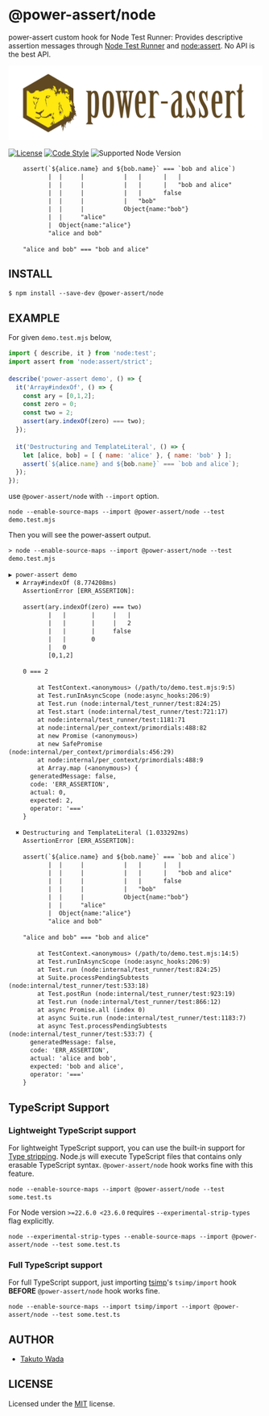 @power-assert/node
================================

power-assert custom hook for Node Test Runner: Provides descriptive assertion messages through [Node Test Runner](https://nodejs.org/api/test.html) and [node:assert](https://nodejs.org/api/assert.html). No API is the best API.

[![power-assert][power-assert-banner]][power-assert-url]

[![License][license-image]][license-url]
[![Code Style][style-image]][style-url]
![Supported Node Version](https://img.shields.io/node/v/%40power-assert%2Fnode)

```
    assert(`${alice.name} and ${bob.name}` === `bob and alice`)
           |  |     |           |   |      |   |
           |  |     |           |   |      |   "bob and alice"
           |  |     |           |   |      false
           |  |     |           |   "bob"
           |  |     |           Object{name:"bob"}
           |  |     "alice"
           |  Object{name:"alice"}
           "alice and bob"

    "alice and bob" === "bob and alice"
```


INSTALL
---------------------------------------

```
$ npm install --save-dev @power-assert/node
```


EXAMPLE
---------------------------------------

For given `demo.test.mjs` below,

```javascript
import { describe, it } from 'node:test';
import assert from 'node:assert/strict';

describe('power-assert demo', () => {
  it('Array#indexOf', () => {
    const ary = [0,1,2];
    const zero = 0;
    const two = 2;
    assert(ary.indexOf(zero) === two);
  });

  it('Destructuring and TemplateLiteral', () => {
    let [alice, bob] = [ { name: 'alice' }, { name: 'bob' } ];
    assert(`${alice.name} and ${bob.name}` === `bob and alice`);
  });
});
```

use `@power-assert/node` with `--import` option.

```
node --enable-source-maps --import @power-assert/node --test demo.test.mjs
```

Then you will see the power-assert output.

```
> node --enable-source-maps --import @power-assert/node --test demo.test.mjs

▶ power-assert demo
  ✖ Array#indexOf (8.774208ms)
    AssertionError [ERR_ASSERTION]:

    assert(ary.indexOf(zero) === two)
           |   |       |     |   |
           |   |       |     |   2
           |   |       |     false
           |   |       0
           |   0
           [0,1,2]

    0 === 2

        at TestContext.<anonymous> (/path/to/demo.test.mjs:9:5)
        at Test.runInAsyncScope (node:async_hooks:206:9)
        at Test.run (node:internal/test_runner/test:824:25)
        at Test.start (node:internal/test_runner/test:721:17)
        at node:internal/test_runner/test:1181:71
        at node:internal/per_context/primordials:488:82
        at new Promise (<anonymous>)
        at new SafePromise (node:internal/per_context/primordials:456:29)
        at node:internal/per_context/primordials:488:9
        at Array.map (<anonymous>) {
      generatedMessage: false,
      code: 'ERR_ASSERTION',
      actual: 0,
      expected: 2,
      operator: '==='
    }

  ✖ Destructuring and TemplateLiteral (1.033292ms)
    AssertionError [ERR_ASSERTION]:

    assert(`${alice.name} and ${bob.name}` === `bob and alice`)
           |  |     |           |   |      |   |
           |  |     |           |   |      |   "bob and alice"
           |  |     |           |   |      false
           |  |     |           |   "bob"
           |  |     |           Object{name:"bob"}
           |  |     "alice"
           |  Object{name:"alice"}
           "alice and bob"

    "alice and bob" === "bob and alice"

        at TestContext.<anonymous> (/path/to/demo.test.mjs:14:5)
        at Test.runInAsyncScope (node:async_hooks:206:9)
        at Test.run (node:internal/test_runner/test:824:25)
        at Suite.processPendingSubtests (node:internal/test_runner/test:533:18)
        at Test.postRun (node:internal/test_runner/test:923:19)
        at Test.run (node:internal/test_runner/test:866:12)
        at async Promise.all (index 0)
        at async Suite.run (node:internal/test_runner/test:1183:7)
        at async Test.processPendingSubtests (node:internal/test_runner/test:533:7) {
      generatedMessage: false,
      code: 'ERR_ASSERTION',
      actual: 'alice and bob',
      expected: 'bob and alice',
      operator: '==='
    }
```


TypeScript Support
---------------------------------------

### Lightweight TypeScript support

For lightweight TypeScript support, you can use the built-in support for [Type stripping](https://nodejs.org/docs/latest/api/typescript.html#type-stripping). Node.js will execute TypeScript files that contains only erasable TypeScript syntax. `@power-assert/node` hook works fine with this feature.

```
node --enable-source-maps --import @power-assert/node --test some.test.ts
```

For Node version `>=22.6.0 <23.6.0` requires `--experimental-strip-types` flag explicitly.

```
node --experimental-strip-types --enable-source-maps --import @power-assert/node --test some.test.ts
```

### Full TypeScript support

For full TypeScript support, just importing [tsimp](https://github.com/tapjs/tsimp)'s `tsimp/import` hook __BEFORE__ `@power-assert/node` hook works fine.

```
node --enable-source-maps --import tsimp/import --import @power-assert/node --test some.test.ts
```


AUTHOR
---------------------------------------
* [Takuto Wada](https://github.com/twada)


LICENSE
---------------------------------------
Licensed under the [MIT](https://twada.mit-license.org/) license.

[power-assert-url]: https://github.com/power-assert-js
[power-assert-banner]: https://raw.githubusercontent.com/power-assert-js/power-assert-js-logo/master/banner/banner-official-fullcolor.png

[style-url]: https://github.com/neostandard/neostandard
[style-image]: https://img.shields.io/badge/code_style-neostandard-brightgreen?style=flat

[license-url]: https://twada.mit-license.org/
[license-image]: https://img.shields.io/badge/license-MIT-brightgreen.svg
